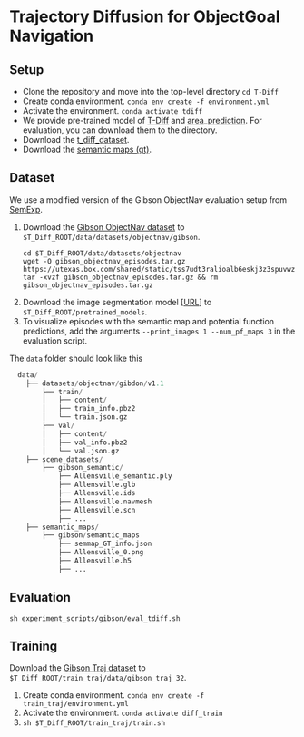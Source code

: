 # Trajectory Diffusion for ObjectGoal Navigation

## Setup
- Clone the repository and move into the top-level directory `cd T-Diff`
- Create conda environment. `conda env create -f environment.yml`
- Activate the environment. `conda activate tdiff`
- We provide pre-trained model of [T-Diff](https://drive.google.com/file/d/14FgPEUK3nXsvheg_qT575QGSFoAz8Kdd/view?usp=sharing) and [area_prediction](https://drive.google.com/file/d/113hMyZFT5orwfcFlrX_ESRawbrr6UiT7/view?usp=sharing). For evaluation, you can download them to the directory.
- Download the [t_diff_dataset](https://drive.google.com/file/d/1p5h7wxRwnPZ63cwZK6DWhpJKErhWNuDb/view).
- Download the [semantic maps (gt)](https://drive.google.com/file/d/1lOJlZXWBeCsnPzqgdnvXbEmF2yGxRwY4/view?usp=sharing).  

## Dataset
We use a modified version of the Gibson ObjectNav evaluation setup from [SemExp](https://github.com/devendrachaplot/Object-Goal-Navigation).

1. Download the [Gibson ObjectNav dataset](https://utexas.box.com/s/tss7udt3ralioalb6eskj3z3spuvwz7v) to `$T_Diff_ROOT/data/datasets/objectnav/gibson`.
    ```
    cd $T_Diff_ROOT/data/datasets/objectnav
    wget -O gibson_objectnav_episodes.tar.gz https://utexas.box.com/shared/static/tss7udt3ralioalb6eskj3z3spuvwz7v.gz
    tar -xvzf gibson_objectnav_episodes.tar.gz && rm gibson_objectnav_episodes.tar.gz
    ```
2. Download the image segmentation model [[URL](https://utexas.box.com/s/sf4prmup4fsiu6taljnt5ht8unev5ikq)] to `$T_Diff_ROOT/pretrained_models`.
3. To visualize episodes with the semantic map and potential function predictions, add the arguments `--print_images 1 --num_pf_maps 3` in the evaluation script.

The `data` folder should look like this
```python
  data/ 
    ├── datasets/objectnav/gibdon/v1.1
        ├── train/
        │   ├── content/
        │   ├── train_info.pbz2
        │   └── train.json.gz
        ├── val/
        │   ├── content/
        │   ├── val_info.pbz2
        │   └── val.json.gz
    ├── scene_datasets/
        ├── gibson_semantic/
            ├── Allensville_semantic.ply
            ├── Allensville.glb
            ├── Allensville.ids
            ├── Allensville.navmesh
            ├── Allensville.scn
            ├── ...
    ├── semantic_maps/
        ├── gibson/semantic_maps
            ├── semmap_GT_info.json
            ├── Allensville_0.png
            ├── Allensville.h5
            ├── ...
```

<!-- ## Training and Evaluation -->
<!-- ### Train your own trajectory diffusion model  -->

## Evaluation 
`sh experiment_scripts/gibson/eval_tdiff.sh`

## Training
Download the [Gibson Traj dataset](https://drive.google.com/file/d/1p5h7wxRwnPZ63cwZK6DWhpJKErhWNuDb/view?usp=sharing) to `$T_Diff_ROOT/train_traj/data/gibson_traj_32`.

1. Create conda environment. `conda env create -f train_traj/environment.yml`
2. Activate the environment. `conda activate diff_train`
3. `sh $T_Diff_ROOT/train_traj/train.sh`
